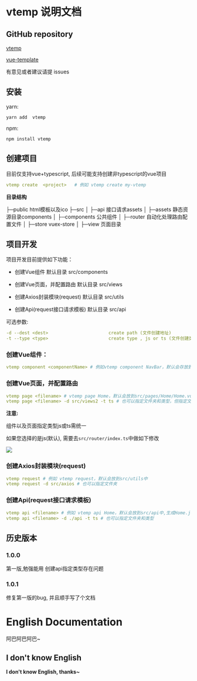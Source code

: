 # vtemp 说明文档

## GitHub repository

[vtemp](https://github.com/Big0range/vtemp)

[vue-template](https://github.com/Big0range/vue-template)

有意见或者建议请提 issues

## 安装

yarn:

```
yarn add  vtemp
```

npm:

```
npm install vtemp
```

## 创建项目

目前仅支持vue+typescript, 后续可能支持创建非typescript的vue项目

```yaml
vtemp create  <project>   # 例如 vtemp create my-vtemp
```



**目录结构**

├─public  html模板以及ico
├─src
│  ├─api  接口请求assets
│  ├─assets  静态资源目录components
│  ├─components   公共组件
│  ├─router 自动化处理路由配置文件
│  ├─store  vuex-store
│  ├─view 页面目录

## 项目开发

项目开发目前提供如下功能：

- 创建Vue组件 默认目录 src/components   

- 创建Vue页面，并配置路由  默认目录 src/views

- 创建Axios封装模块(request) 默认目录 src/utils

- 创建Api(request接口请求模板) 默认目录 src/api

可选参数:

```yaml
-d --dest <dest>                       create path (文件创建地址)
-t --type <type>                       create type , js or ts (文件创建类型, js或者ts)
```



### 创建Vue组件：

  ```yaml
vtemp component <componentName> # 例如vtemp component NavBar，默认会存放到src/components文件夹中
  ```

### 创建Vue页面，并配置路由

```yaml
vtemp page <filename> # vtemp page Home，默认会放到src/pages/Home/Home.vue中，并且会创建src/views/Home/router.js
vtemp page <filename> -d src/views2 -t ts # 也可以指定文件夹和类型，但指定文件夹需要手动集成路由
```

**注意:**

组件以及页面指定类型js或ts需统一

如果您选择的是js(默认), 需要去`src/router/index.ts`中做如下修改

![](https://pic.rmb.bdstatic.com/bjh/241f9d3b29193acb79f591cc0636a4f0.png)

### 创建Axios封装模块(request)

```yaml
vtemp request # 例如 vtemp request，默认会放到src/utils中
vtemp request -d src/axios # 也可以指定文件夹
```

### 创建Api(request接口请求模板)

```yaml
vtemp api <filename> # 例如 vtemp api Home，默认会放到src/api中,生成Home.js文件
vtemp api <filename> -d ./api -t ts # 也可以指定文件夹和类型
```

## 历史版本

### 1.0.0

第一版,勉强能用 创建api指定类型存在问题

### 1.0.1

修复第一版的bug, 并且顺手写了个文档



# English Documentation

阿巴阿巴阿巴~

## I don't know English

**I don't know English, thanks~**